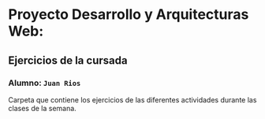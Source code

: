 # Proyecto Desarrollo y Arquitecturas Web:
## Ejercicios de la cursada
### Alumno: `Juan Rios`

Carpeta que contiene los ejercicios de las diferentes actividades durante las clases de la semana.